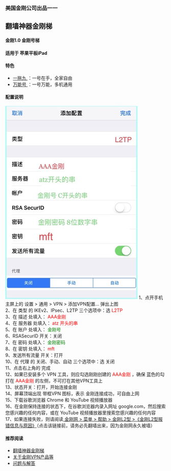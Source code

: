 ### 美国金刚公司出品一一
## 翻墙神器金刚梯
#### 金刚1.0 金刚号梯
#### 适用于 苹果平板iPad

#### 特色
  - [ 一拖九 ](https://a2zitpro.github.io/web/一拖九)：一号在手，全家自由
  - [ 万能号 ](https://a2zitpro.github.io/web/万能金刚号)：一号万能，多机通用
 
#### 配置说明
![image](24491F5B-F762-4C61-AB73-50B2F409CF92.jpeg)
1、点开手机主屏上的 设置 > 通用 > VPN > 添加VPN配置… 弹出上图<br>
2、在 类型 的 IKEv2、IPsec、L2TP 三个选项中：选<font color="Red"> L2TP </font><br>
3、在 描述 处填入：<font color="Red"> AAA金刚 </font><br>
4、在 服务器 处填入：<font color="Red"> atz 开头的串 </font><br>
5、在 账户 处填入：<font color="Green"> 金刚号 </font><br>
6、RSASecurID 开关：关闭<br>
7、在 密码 处填入：<font color="Green"> 金刚密码 </font><br>
8、在 密钥 处填入：<font color="Red"> mft </font><br>
9、发送所有流量 开关：打开<br>
10、在 代理 的 关闭、手动、自动 三个选项中：选 关闭<br>
11、点击右上角的 完成<br>
12、如果已安装多个 VPN 工具，则应勾选刚刚创建的<font color="Red"> AAA金刚 </font>，确保 蓝色的勾 打在<font color="Red"> AAA金刚 </font>的左侧，不可打在其他VPN工具上<br>
13、状态开关：打开，开始连接金刚<br>
14、屏幕顶端出现 带框VPN 图标，表示 金刚连接成功，可自由上网<br>
15、下载谷歌浏览器 Chrome 和 YouTube 视频播放器<br>
16、在金刚保持连接的状态下，在谷歌浏览器内录入网址 google.com，然后搜索您感兴趣的任何内容，或在 YouTube 视频播放器里搜索您感兴趣的任何内容<br>
17、如果连接失败，则请阅读[ 金刚网 > 菜单 > 帮助 > 金刚L2型 >《金刚L2型报错信息与原因》](https://www.atozitpro.net/zh/%e9%87%91%e5%88%9al2%e5%9e%8b%e6%8a%a5%e9%94%99%e4%bf%a1%e6%81%af%e4%b8%8e%e5%8e%9f%e5%9b%a0/)（点击该链接前，请务必先翻墙出来，因为金刚网永久被墙）<br>
    



#### 推荐阅读
- [翻墙神器金刚梯](https://a2zitpro.github.io/web/dlb)
- [关于金刚VPN产品等](https://a2zitpro.github.io/web/列表-关于金刚VPN产品等)
- [问题与解答](https://a2zitpro.github.io/web/列表-问题与解答)
